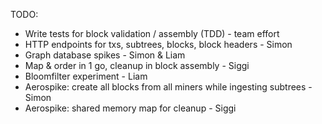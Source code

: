 TODO:
- Write tests for block validation / assembly (TDD) - team effort
- HTTP endpoints for txs, subtrees, blocks, block headers - Simon
- Graph database spikes - Simon & Liam
- Map & order in 1 go, cleanup in block assembly - Siggi
- Bloomfilter experiment - Liam
- Aerospike: create all blocks from all miners while ingesting subtrees - Simon
- Aerospike: shared memory map for cleanup - Siggi
